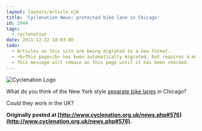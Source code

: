 ```yaml
---
layout: layouts/article.njk
title: 'Cyclenation News: protected bike lane in Chicago'
id: 2944
tags:
  - cyclenation
date: 2011-12-22 18:03:00
todo:
  - Articles on this site are being migrated to a new format.
  - <b>This page</b> has been automatically migrated, but requires a manual check-&amp;-tune to ensure the format and links all work as expected.
  - This message will remain on this page until it has been checked.
---
```


![Cyclenation Logo](http://www.pompeybug.co.uk/wp-content/plugins/wp-cyclenation-news/cnlogo.jpg)<p>What do you think of the New York style [separate bike lanes](http://vimeo.com/32986515?mid=55 "Protected lanes in Chigago") in Chicago?

Could they work in the UK?

**Originally posted at [http://www.cyclenation.org.uk/news.php#576](http://www.cyclenation.org.uk/news.php#576).**